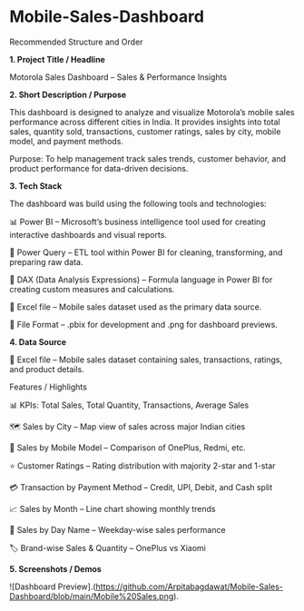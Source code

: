 # Mobile-Sales-Dashboard

Recommended Structure and Order

**1. Project Title / Headline**

Motorola Sales Dashboard – Sales & Performance Insights

**2. Short Description / Purpose**

This dashboard is designed to analyze and visualize Motorola’s mobile sales performance across different cities in India. It provides insights into total sales, quantity sold, transactions, customer ratings, sales by city, mobile model, and payment methods.

Purpose: To help management track sales trends, customer behavior, and product performance for data-driven decisions.

**3. Tech Stack**

The dashboard was build using the following tools and technologies:

📊 Power BI – Microsoft’s business intelligence tool used for creating interactive dashboards and visual reports.

📁 Power Query – ETL tool within Power BI for cleaning, transforming, and preparing raw data.

🧠 DAX (Data Analysis Expressions) – Formula language in Power BI for creating custom measures and calculations.

📑 Excel file – Mobile sales dataset used as the primary data source.

📁 File Format – .pbix for development and .png for dashboard previews.

**4. Data Source**

📑 Excel file – Mobile sales dataset containing sales, transactions, ratings, and product details.

Features / Highlights

📊 KPIs: Total Sales, Total Quantity, Transactions, Average Sales

🗺 Sales by City – Map view of sales across major Indian cities

📱 Sales by Mobile Model – Comparison of OnePlus, Redmi, etc.

⭐ Customer Ratings – Rating distribution with majority 2-star and 1-star

💳 Transaction by Payment Method – Credit, UPI, Debit, and Cash split

📈 Sales by Month – Line chart showing monthly trends

📅 Sales by Day Name – Weekday-wise sales performance

🏷 Brand-wise Sales & Quantity – OnePlus vs Xiaomi

**5. Screenshots / Demos**

![Dashboard Preview].(https://github.com/Arpitabagdawat/Mobile-Sales-Dashboard/blob/main/Mobile%20Sales.png).



